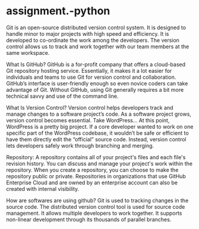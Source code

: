 # assignment.-python
Git is an open-source distributed version 
control system. It is designed to handle minor
 to major projects with high speed and efficiency.
 It is developed to co-ordinate the work among 
the developers. The version control allows us to
 track and work together with our team members
 at the same workspace.

What Is GitHub? GitHub is a for-profit company
that offers a cloud-based Git repository hosting
service. Essentially, it makes it a lot easier 
for individuals and teams to use Git for version
control and collaboration. GitHub’s interface is
user-friendly enough so even novice coders can 
take advantage of Git. Without GitHub, using Git
generally requires a bit more technical savvy 
and use of the command line.

What Is Version Control? Version control helps 
developers track and manage changes to a software
project’s code. As a software project grows, 
version control becomes essential. Take WordPress…
At this point, WordPress is a pretty big project.
If a core developer wanted to work on one specific
part of the WordPress codebase, it wouldn’t be safe
or efficient to have them directly edit the “official”
source code. Instead, version control lets developers 
safely work through branching and merging.

Repository: A repository contains all of your 
project's files and each file's revision history.
You can discuss and manage your project's work 
within the repository. When you create a repository,
you can choose to make the repository public or 
private. Repositories in organizations that use 
GitHub Enterprise Cloud and are owned by an 
enterprise account can also be created with 
internal visibility.

How are softwares are using github? Git is 
used to tracking changes in the source code. 
The distributed version control tool is used 
for source code management. It allows multiple
developers to work together. It supports 
non-linear development through its thousands 
of parallel branches.
